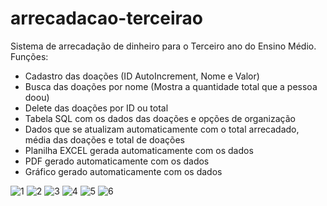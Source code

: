 # arrecadacao-terceirao

Sistema de arrecadação de dinheiro para o Terceiro ano do Ensino Médio. Funções:
- Cadastro das doações (ID AutoIncrement, Nome e Valor)
- Busca das doações por nome (Mostra a quantidade total que a pessoa doou)
- Delete das doações por ID ou total
- Tabela SQL com os dados das doações e opções de organização
- Dados que se atualizam automaticamente com o total arrecadado, média das doações e total de doações
- Planilha EXCEL gerada automaticamente com os dados
- PDF gerado automaticamente com os dados
- Gráfico gerado automaticamente com os dados


![1](https://user-images.githubusercontent.com/98183878/158027208-3e85dc34-ea3e-43d8-ad77-bff8abf06c77.png)
![2](https://user-images.githubusercontent.com/98183878/158027215-5cf0a030-1d1c-4f0b-a66d-5d0da77e37ca.png)
![3 ](https://user-images.githubusercontent.com/98183878/158027216-a34ecdc3-54fe-45c5-996f-3e953d2a3836.png)
![4](https://user-images.githubusercontent.com/98183878/158027229-5c244157-4bad-4fdf-99a9-7842d2b98e55.png)
![5](https://user-images.githubusercontent.com/98183878/158027241-4740a5de-0742-4a79-a254-f58c0c99ca88.png)
![6](https://user-images.githubusercontent.com/98183878/158027245-411abc18-5299-4770-bf93-f30bca81c687.png)
